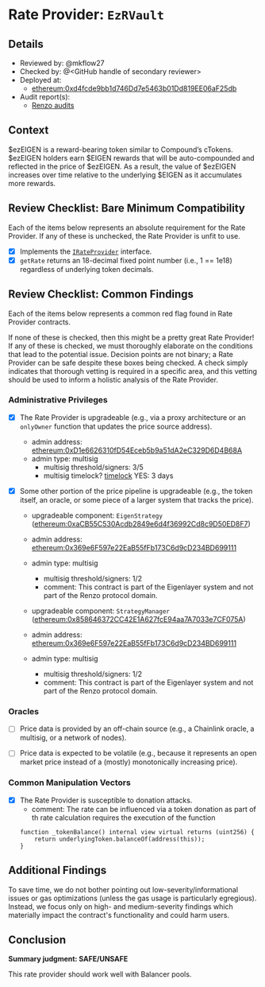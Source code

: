 # Rate Provider: `EzRVault`

## Details
- Reviewed by: @mkflow27
- Checked by: @\<GitHub handle of secondary reviewer\>
- Deployed at:
    - [ethereum:0xd4fcde9bb1d746Dd7e5463b01Dd819EE06aF25db](https://etherscan.io/token/0xd4fcde9bb1d746dd7e5463b01dd819ee06af25db#readProxyContract)
- Audit report(s):
    - [Renzo audits](https://docs.renzoprotocol.com/docs/security/audits)

## Context
$ezEIGEN is a reward-bearing token similar to Compound’s cTokens. $ezEIGEN holders earn $EIGEN rewards that will be auto-compounded and reflected in the price of $ezEIGEN. As a result, the value of $ezEIGEN increases over time relative to the underlying $EIGEN as it accumulates more rewards. 

## Review Checklist: Bare Minimum Compatibility
Each of the items below represents an absolute requirement for the Rate Provider. If any of these is unchecked, the Rate Provider is unfit to use.

- [x] Implements the [`IRateProvider`](https://github.com/balancer/balancer-v2-monorepo/blob/bc3b3fee6e13e01d2efe610ed8118fdb74dfc1f2/pkg/interfaces/contracts/pool-utils/IRateProvider.sol) interface.
- [x] `getRate` returns an 18-decimal fixed point number (i.e., 1 == 1e18) regardless of underlying token decimals.

## Review Checklist: Common Findings
Each of the items below represents a common red flag found in Rate Provider contracts.

If none of these is checked, then this might be a pretty great Rate Provider! If any of these is checked, we must thoroughly elaborate on the conditions that lead to the potential issue. Decision points are not binary; a Rate Provider can be safe despite these boxes being checked. A check simply indicates that thorough vetting is required in a specific area, and this vetting should be used to inform a holistic analysis of the Rate Provider.

### Administrative Privileges
- [x] The Rate Provider is upgradeable (e.g., via a proxy architecture or an `onlyOwner` function that updates the price source address).
    - admin address: [ethereum:0xD1e6626310fD54Eceb5b9a51dA2eC329D6D4B68A](https://etherscan.io/address/0xD1e6626310fD54Eceb5b9a51dA2eC329D6D4B68A#code)
    - admin type: multisig
        - multisig threshold/signers: 3/5
        - multisig timelock? [timelock](https://etherscan.io/address/0x81F6e9914136Da1A1d3b1eFd14F7E0761c3d4cc7) YES: 3 days

- [x] Some other portion of the price pipeline is upgradeable (e.g., the token itself, an oracle, or some piece of a larger system that tracks the price).
    - upgradeable component: `EigenStrategy` ([ethereum:0xaCB55C530Acdb2849e6d4f36992Cd8c9D50ED8F7](https://etherscan.io/address/0xaCB55C530Acdb2849e6d4f36992Cd8c9D50ED8F7#readProxyContract))
    - admin address: [ethereum:0x369e6F597e22EaB55fFb173C6d9cD234BD699111](https://etherscan.io/address/0x369e6F597e22EaB55fFb173C6d9cD234BD699111)
    - admin type: multisig
        - multisig threshold/signers: 1/2
        - comment: This contract is part of the Eigenlayer system and not part of the Renzo protocol domain.

    - upgradeable component: `StrategyManager` ([ethereum:0x858646372CC42E1A627fcE94aa7A7033e7CF075A](https://etherscan.io/address/0x858646372CC42E1A627fcE94aa7A7033e7CF075A))
    - admin address: [ethereum:0x369e6F597e22EaB55fFb173C6d9cD234BD699111](https://etherscan.io/address/0x369e6F597e22EaB55fFb173C6d9cD234BD699111)
    - admin type: multisig
        - multisig threshold/signers: 1/2
        - comment: This contract is part of the Eigenlayer system and not part of the Renzo protocol domain.

### Oracles
- [ ] Price data is provided by an off-chain source (e.g., a Chainlink oracle, a multisig, or a network of nodes).

- [ ] Price data is expected to be volatile (e.g., because it represents an open market price instead of a (mostly) monotonically increasing price).

### Common Manipulation Vectors
- [x] The Rate Provider is susceptible to donation attacks.
    - comment: The rate can be influenced via a token donation as part of th rate calculation requires the execution of the function 
    ```solidity
    function _tokenBalance() internal view virtual returns (uint256) {
        return underlyingToken.balanceOf(address(this));
    }
    ```

## Additional Findings
To save time, we do not bother pointing out low-severity/informational issues or gas optimizations (unless the gas usage is particularly egregious). Instead, we focus only on high- and medium-severity findings which materially impact the contract's functionality and could harm users.

## Conclusion
**Summary judgment: SAFE/UNSAFE**

This rate provider should work well with Balancer pools. 
